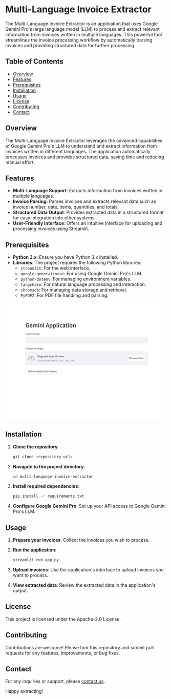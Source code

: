 # Multi-Language Invoice Extractor

The Multi-Language Invoice Extractor is an application that uses Google Gemini Pro's large language model (LLM) to process and extract relevant information from invoices written in multiple languages. This powerful tool streamlines the invoice processing workflow by automatically parsing invoices and providing structured data for further processing.

## Table of Contents

- [Overview](#overview)
- [Features](#features)
- [Prerequisites](#prerequisites)
- [Installation](#installation)
- [Usage](#usage)
- [License](#license)
- [Contributing](#contributing)
- [Contact](#contact)

## Overview

The Multi-Language Invoice Extractor leverages the advanced capabilities of Google Gemini Pro's LLM to understand and extract information from invoices written in different languages. The application automatically processes invoices and provides structured data, saving time and reducing manual effort.

## Features

- **Multi-Language Support**: Extracts information from invoices written in multiple languages.
- **Invoice Parsing**: Parses invoices and extracts relevant data such as invoice number, date, items, quantities, and totals.
- **Structured Data Output**: Provides extracted data in a structured format for easy integration into other systems.
- **User-Friendly Interface**: Offers an intuitive interface for uploading and processing invoices using Streamlit.

## Prerequisites

- **Python 3.x**: Ensure you have Python 3.x installed.
- **Libraries**: The project requires the following Python libraries:
    - `streamlit`: For the web interface.
    - `google-generativeai`: For using Google Gemini Pro's LLM.
    - `python-dotenv`: For managing environment variables.
    - `langchain`: For natural language processing and interaction.
    - `chromadb`: For managing data storage and retrieval.
    - `PyPDF2`: For PDF file handling and parsing.

![Multi language Invoice Extractor](Screenshot.png)
## Installation

1. **Clone the repository**:

    ```bash
    git clone <repository-url>
    ```

2. **Navigate to the project directory**:

    ```bash
    cd multi-language-invoice-extractor
    ```

3. **Install required dependencies**:

    ```bash
    pip install -r requirements.txt
    ```

4. **Configure Google Gemini Pro**: Set up your API access to Google Gemini Pro's LLM.

## Usage

1. **Prepare your invoices**: Collect the invoices you wish to process.
2. **Run the application**:

    ```bash
    streamlit run app.py
    ```

3. **Upload invoices**: Use the application's interface to upload invoices you want to process.
4. **View extracted data**: Review the extracted data in the application's output.

## License

This project is licensed under the Apache-2.0 License.

## Contributing

Contributions are welcome! Please fork this repository and submit pull requests for any features, improvements, or bug fixes.

## Contact

For any inquiries or support, please [contact us](mailto:yashraj3376@gmail.com).

Happy extracting!
